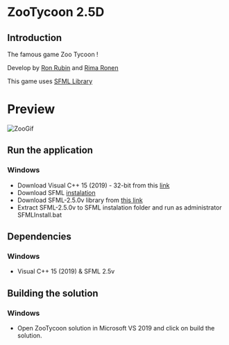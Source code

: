 # ZooTycoon 2.5D


<h2> Introduction </h2>

The famous game Zoo Tycoon !

Develop by [Ron Rubin](https://github.com/RonRu) and [Rima Ronen](https://github.com/rimaronen)
 
This game uses [SFML Library](https://www.sfml-dev.org/documentation/2.5.0/)


 # Preview

![ZooGif](https://user-images.githubusercontent.com/59437547/100543692-40c48b00-325a-11eb-90a1-9fbba730816f.gif)



<h2> Run the application </h2>

  <h3> Windows </h3>

* Download Visual C++ 15 (2019) - 32-bit from this [link](https://visualstudio.microsoft.com/vs/older-downloads/)
* Download SFML [instalation](https://drive.google.com/file/d/1VIpjt30cMSbC01n43IbfgElAK2C6V3R_/view)
* Download SFML-2.5.0v library from [this link](https://www.sfml-dev.org/download/sfml/2.5.0/)
* Extract SFML-2.5.0v to SFML instalation folder and run as administrator SFMLInstall.bat



<h2> Dependencies </h2>

<h3> Windows </h3>

* Visual C++ 15 (2019)
& SFML 2.5v

<h2> Building the solution </h2>
<h3> Windows </h3>

* Open ZooTycoon solution in Microsoft VS 2019 and click on build  the solution.

